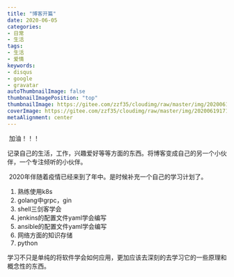 ```yaml
---
title: "博客开篇"
date: 2020-06-05
categories:
- 日常
- 生活
tags:
- 生活
- 爱情
keywords:
- disqus
- google
- gravatar
autoThumbnailImage: false
thumbnailImagePosition: "top"
thumbnailImage: https://gitee.com/zzf35/cloudimg/raw/master/img/20200619171243.jpg
coverImage: https://gitee.com/zzf35/cloudimg/raw/master/img/20200619171233.jpg
metaAlignment: center
---
```


​    加油！！！
<!--more-->

记录自己的生活，工作，兴趣爱好等等方面的东西。将博客变成自己的另一个小伙伴，一个专注倾听的小伙伴。



​    2020年伴随着疫情已经来到了年中。是时候补充一个自己的学习计划了。

1. 熟练使用k8s
2. golang中grpc，gin
3. shell三剑客学会
4. jenkins的配置文件yaml学会编写
5. ansible的配置文件yaml学会编写
6. 网络方面的知识存储
7. python

学习不只是单纯的将软件学会如何应用，更加应该去深刻的去学习它的一些原理和概念性的东西。